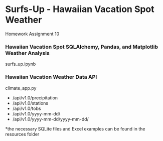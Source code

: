 # Surfs-Up - Hawaiian Vacation Spot Weather
Homework Assignment 10

### Hawaiian Vacation Spot SQLAlchemy, Pandas, and Matplotlib Weather Analysis
surfs_up.ipynb

### Hawaiian Vacation Weather Data API 
climate_app.py
* /api/v1.0/precipitation
* /api/v1.0/stations
* /api/v1.0/tobs
* /api/v1.0/yyyy-mm-dd/
* /api/v1.0/yyyy-mm-dd/yyyy-mm-dd/

*the necessary SQLite files and Excel examples can be found in the resources folder
